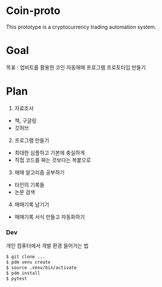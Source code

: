 # Coin-proto
This prototype is a cryptocurrency trading automation system.

# Goal 
목표 : 업비트를 활용한 코인 자동매매 프로그램 프로토타입 만들기

# Plan
 1. 자료조사
 - 책, 구글링
 - 깃허브

 2. 프로그램 만들기
 - 최대한 심플하고 기본에 충실하게
 - 직접 코드를 짜는 것보다는 복붙으로

 3. 매매 알고리즘 공부하기
 - 타인의 기록들
 - 논문 검색

4.  매매기록 남기기
 - 매매기록 서식 만들고 자동화하기

### Dev
개인 컴퓨터에서 개발 환경 들어가는 법
```bash
$ git clone ...
$ pdm venv create
$ source .venv/bin/activate
$ pdm install
$ pytest
```
